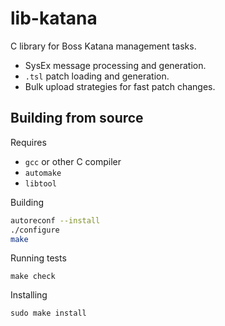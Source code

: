 # lib-katana

C library for Boss Katana management tasks.

- SysEx message processing and generation.
- `.tsl` patch loading and generation.
- Bulk upload strategies for fast patch changes.

## Building from source

Requires

- `gcc` or other C compiler
- `automake`
- `libtool`

Building

```sh
autoreconf --install
./configure
make
```

Running tests

```
make check
```

Installing

```
sudo make install
```
